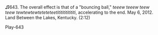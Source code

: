 ♫643. The overall effect is that of a \"bouncing ball,\" *teeew teeew
teew teew tewtewtewteteteteetitititititititi*, accelerating to the end.
May 6, 2012. Land Between the Lakes, Kentucky. (2:12)

Play-643
